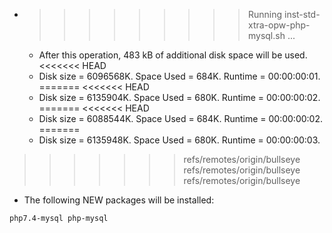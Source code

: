 * >>>>>>>>> Running inst-std-xtra-opw-php-mysql.sh ...
  * After this operation, 483 kB of additional disk space will be used.
<<<<<<< HEAD
  * Disk size = 6096568K. Space Used = 684K. Runtime = 00:00:00:01.
=======
<<<<<<< HEAD
  * Disk size = 6135904K. Space Used = 680K. Runtime = 00:00:00:02.
=======
<<<<<<< HEAD
  * Disk size = 6088544K. Space Used = 684K. Runtime = 00:00:00:02.
=======
  * Disk size = 6135948K. Space Used = 680K. Runtime = 00:00:00:03.
>>>>>>> refs/remotes/origin/bullseye
>>>>>>> refs/remotes/origin/bullseye
>>>>>>> refs/remotes/origin/bullseye
  * The following NEW packages will be installed:
  ```bash
php7.4-mysql php-mysql
  ```
